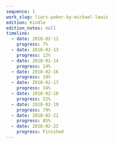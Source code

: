 ```yaml
---
sequence: 1
work_slug: liars-poker-by-michael-lewis
edition: Kindle
edition_notes: null
timeline:
  - date: 2018-02-11
    progress: 7%
  - date: 2018-02-13
    progress: 12%
  - date: 2018-02-14
    progress: 14%
  - date: 2018-02-16
    progress: 19%
  - date: 2018-02-17
    progress: 34%
  - date: 2018-02-18
    progress: 52%
  - date: 2018-02-19
    progress: 79%
  - date: 2018-02-21
    progress: 85%
  - date: 2018-02-22
    progress: Finished
---
```


